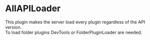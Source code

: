 # AllAPILoader
This plugin makes the server load every plugin regardless of the API version.  
To load folder plugins DevTools or FolderPluginLoader are needed.
